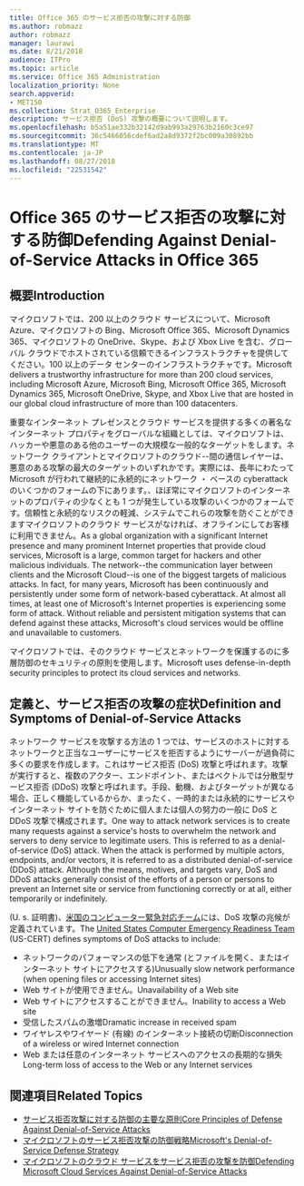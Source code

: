 ```yaml
---
title: Office 365 のサービス拒否の攻撃に対する防御
ms.author: robmazz
author: robmazz
manager: laurawi
ms.date: 8/21/2018
audience: ITPro
ms.topic: article
ms.service: Office 365 Administration
localization_priority: None
search.appverid:
- MET150
ms.collection: Strat_O365_Enterprise
description: サービス拒否 (DoS) 攻撃の概要について説明します。
ms.openlocfilehash: b5a51ae332b32142d9ab993a29763b2160c3ce97
ms.sourcegitcommit: 36c5466056cdef6ad2a8d9372f2bc009a30892bb
ms.translationtype: MT
ms.contentlocale: ja-JP
ms.lasthandoff: 08/27/2018
ms.locfileid: "22531542"
---
```

# <a name="defending-against-denial-of-service-attacks-in-office-365"></a><span data-ttu-id="1e20f-103">Office 365 のサービス拒否の攻撃に対する防御</span><span class="sxs-lookup"><span data-stu-id="1e20f-103">Defending Against Denial-of-Service Attacks in Office 365</span></span>

## <a name="introduction"></a><span data-ttu-id="1e20f-104">概要</span><span class="sxs-lookup"><span data-stu-id="1e20f-104">Introduction</span></span>
<span data-ttu-id="1e20f-105">マイクロソフトでは、200 以上のクラウド サービスについて、Microsoft Azure、マイクロソフトの Bing、Microsoft Office 365、Microsoft Dynamics 365、マイクロソフトの OneDrive、Skype、および Xbox Live を含む、グローバル クラウドでホストされている信頼できるインフラストラクチャを提供してください。100 以上のデータ センターのインフラストラクチャです。</span><span class="sxs-lookup"><span data-stu-id="1e20f-105">Microsoft delivers a trustworthy infrastructure for more than 200 cloud services, including Microsoft Azure, Microsoft Bing, Microsoft Office 365, Microsoft Dynamics 365, Microsoft OneDrive, Skype, and Xbox Live that are hosted in our global cloud infrastructure of more than 100 datacenters.</span></span>

<span data-ttu-id="1e20f-p101">重要なインターネット プレゼンスとクラウド サービスを提供する多くの著名なインターネット プロパティをグローバルな組織としては、マイクロソフトは、ハッカーや悪意のある他のユーザーの大規模な一般的なターゲットをします。ネットワーク クライアントとマイクロソフトのクラウド--間の通信レイヤーは、悪意のある攻撃の最大のターゲットのいずれかです。実際には、長年にわたって Microsoft が行われて継続的に永続的にネットワーク ・ ベースの cyberattack のいくつかのフォームの下にあります。、ほぼ常にマイクロソフトのインターネットのプロパティの少なくとも 1 つが発生している攻撃のいくつかのフォームです。信頼性と永続的なリスクの軽減、システムでこれらの攻撃を防ぐことができますマイクロソフトのクラウド サービスがなければ、オフラインにしてお客様に利用できません。</span><span class="sxs-lookup"><span data-stu-id="1e20f-p101">As a global organization with a significant Internet presence and many prominent Internet properties that provide cloud services, Microsoft is a large, common target for hackers and other malicious individuals. The network--the communication layer between clients and the Microsoft Cloud--is one of the biggest targets of malicious attacks. In fact, for many years, Microsoft has been continuously and persistently under some form of network-based cyberattack. At almost all times, at least one of Microsoft's Internet properties is experiencing some form of attack. Without reliable and persistent mitigation systems that can defend against these attacks, Microsoft's cloud services would be offline and unavailable to customers.</span></span>

<span data-ttu-id="1e20f-111">マイクロソフトでは、そのクラウド サービスとネットワークを保護するのに多層防御のセキュリティの原則を使用します。</span><span class="sxs-lookup"><span data-stu-id="1e20f-111">Microsoft uses defense-in-depth security principles to protect its cloud services and networks.</span></span> 

## <a name="definition-and-symptoms-of-denial-of-service-attacks"></a><span data-ttu-id="1e20f-112">定義と、サービス拒否の攻撃の症状</span><span class="sxs-lookup"><span data-stu-id="1e20f-112">Definition and Symptoms of Denial-of-Service Attacks</span></span>
<span data-ttu-id="1e20f-p102">ネットワーク サービスを攻撃する方法の 1 つでは、サービスのホストに対するネットワークと正当なユーザーにサービスを拒否するようにサーバーが過負荷に多くの要求を作成します。これはサービス拒否 (DoS) 攻撃と呼ばれます。攻撃が実行すると、複数のアクター、エンドポイント、またはベクトルでは分散型サービス拒否 (DDoS) 攻撃と呼ばれます。手段、動機、およびターゲットが異なる場合、正しく機能しているからか、まったく、一時的または永続的にサービスやインターネット サイトを防ぐために個人または個人の努力の一般に DoS と DDoS 攻撃で構成されます。</span><span class="sxs-lookup"><span data-stu-id="1e20f-p102">One way to attack network services is to create many requests against a service's hosts to overwhelm the network and servers to deny service to legitimate users. This is referred to as a denial-of-service (DoS) attack. When the attack is performed by multiple actors, endpoints, and/or vectors, it is referred to as a distributed denial-of-service (DDoS) attack. Although the means, motives, and targets vary, DoS and DDoS attacks generally consist of the efforts of a person or persons to prevent an Internet site or service from functioning correctly or at all, either temporarily or indefinitely.</span></span>

<span data-ttu-id="1e20f-117">(U. s. 証明書)、[米国のコンピューター緊急対応チーム](https://www.us-cert.gov/)には、DoS 攻撃の兆候が定義されています。</span><span class="sxs-lookup"><span data-stu-id="1e20f-117">The [United States Computer Emergency Readiness Team](https://www.us-cert.gov/) (US-CERT) defines symptoms of DoS attacks to include:</span></span>
- <span data-ttu-id="1e20f-118">ネットワークのパフォーマンスの低下を通常 (とファイルを開く、またはインターネット サイトにアクセスする)</span><span class="sxs-lookup"><span data-stu-id="1e20f-118">Unusually slow network performance (when opening files or accessing Internet sites)</span></span>
- <span data-ttu-id="1e20f-119">Web サイトが使用できません。</span><span class="sxs-lookup"><span data-stu-id="1e20f-119">Unavailability of a Web site</span></span>
- <span data-ttu-id="1e20f-120">Web サイトにアクセスすることができません。</span><span class="sxs-lookup"><span data-stu-id="1e20f-120">Inability to access a Web site</span></span>
- <span data-ttu-id="1e20f-121">受信したスパムの激増</span><span class="sxs-lookup"><span data-stu-id="1e20f-121">Dramatic increase in received spam</span></span>
- <span data-ttu-id="1e20f-122">ワイヤレスやワイヤード (有線) のインターネット接続の切断</span><span class="sxs-lookup"><span data-stu-id="1e20f-122">Disconnection of a wireless or wired Internet connection</span></span>
- <span data-ttu-id="1e20f-123">Web または任意のインターネット サービスへのアクセスの長期的な損失</span><span class="sxs-lookup"><span data-stu-id="1e20f-123">Long-term loss of access to the Web or any Internet services</span></span>

## <a name="related-topics"></a><span data-ttu-id="1e20f-124">関連項目</span><span class="sxs-lookup"><span data-stu-id="1e20f-124">Related Topics</span></span>
- [<span data-ttu-id="1e20f-125">サービス拒否攻撃に対する防御の主要な原則</span><span class="sxs-lookup"><span data-stu-id="1e20f-125">Core Principles of Defense Against Denial-of-Service Attacks</span></span>](office-365-core-principles-of-defense-against-dos-attacks.md)
- [<span data-ttu-id="1e20f-126">マイクロソフトのサービス拒否攻撃の防御戦略</span><span class="sxs-lookup"><span data-stu-id="1e20f-126">Microsoft's Denial-of-Service Defense Strategy</span></span>](office-365-microsoft-dos-defense-strategy.md)
- [<span data-ttu-id="1e20f-127">マイクロソフトのクラウド サービスをサービス拒否の攻撃を防御</span><span class="sxs-lookup"><span data-stu-id="1e20f-127">Defending Microsoft Cloud Services Against Denial-of-Service Attacks</span></span>](office-365-defending-cloud-services-against-dos-attacks.md)
